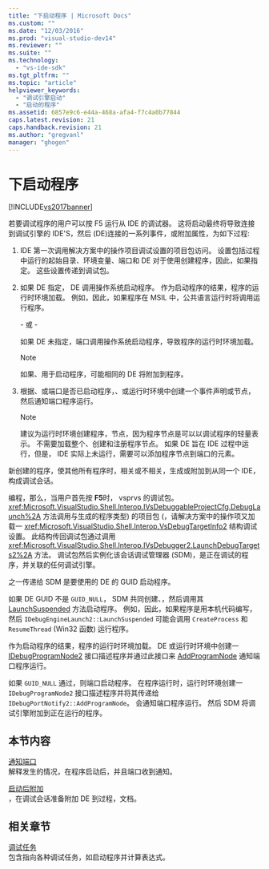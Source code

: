 ```yaml
---
title: "下启动程序 | Microsoft Docs"
ms.custom: ""
ms.date: "12/03/2016"
ms.prod: "visual-studio-dev14"
ms.reviewer: ""
ms.suite: ""
ms.technology: 
  - "vs-ide-sdk"
ms.tgt_pltfrm: ""
ms.topic: "article"
helpviewer_keywords: 
  - "调试引擎启动"
  - "启动的程序"
ms.assetid: 6857e9c6-e44a-468a-afa4-f7c4a0b77844
caps.latest.revision: 21
caps.handback.revision: 21
ms.author: "gregvanl"
manager: "ghogen"
---
```

# 下启动程序
[!INCLUDE[vs2017banner](../../code-quality/includes/vs2017banner.md)]

若要调试程序的用户可以按 F5 运行从 IDE 的调试器。  这将启动最终将导致连接到调试引擎的 IDE'S，然后 \(DE\)连接的一系列事件，或附加属性，为如下过程:  
  
1.  IDE 第一次调用解决方案中的操作项目调试设置的项目包访问。  设置包括过程中运行的起始目录、环境变量、端口和 DE 对于使用创建程序，因此，如果指定。  这些设置传递到调试包。  
  
2.  如果 DE 指定， DE 调用操作系统启动程序。  作为启动程序的结果，程序的运行时环境加载。  例如，因此，如果程序在 MSIL 中，公共语言运行时将调用运行程序。  
  
     \- 或 \-  
  
     如果 DE 未指定，端口调用操作系统启动程序，导致程序的运行时环境加载。  
  
    > [!NOTE]
    >  如果、用于启动程序，可能相同的 DE 将附加到程序。  
  
3.  根据、或端口是否已启动程序，、或运行时环境中创建一个事件声明或节点，然后通知端口程序运行。  
  
    > [!NOTE]
    >  建议为运行时环境创建程序，节点，因为程序节点是可以以调试程序的轻量表示。  不需要加载整个、创建和注册程序节点。  如果 DE 旨在 IDE 过程中运行，但是， IDE 实际上未运行，需要可以添加程序节点到端口的元素。  
  
 新创建的程序，使其他所有程序时，相关或不相关，生成或附加到从同一个 IDE，构成调试会话。  
  
 编程，那么，当用户首先按 **F5**时， vsprvs 的调试包。 <xref:Microsoft.VisualStudio.Shell.Interop.IVsDebuggableProjectCfg.DebugLaunch%2A> 方法调用与生成的程序类型\) 的项目包 \(，请解决方案中的操作项又加载一 <xref:Microsoft.VisualStudio.Shell.Interop.VsDebugTargetInfo2> 结构调试设置。  此结构传回调试包通过调用 <xref:Microsoft.VisualStudio.Shell.Interop.IVsDebugger2.LaunchDebugTargets2%2A> 方法。  调试包然后实例化该会话调试管理器 \(SDM\)，是正在调试的程序，并关联的任何调试引擎。  
  
 之一传递给 SDM 是要使用的 DE 的 GUID 启动程序。  
  
 如果 DE GUID 不是 `GUID_NULL`， SDM 共同创建、，然后调用其 [LaunchSuspended](../../extensibility/debugger/reference/idebugenginelaunch2-launchsuspended.md) 方法启动程序。  例如，因此，如果程序是用本机代码编写，然后 `IDebugEngineLaunch2::LaunchSuspended` 可能会调用 `CreateProcess` 和 `ResumeThread` \(Win32 函数\) 运行程序。  
  
 作为启动程序的结果，程序的运行时环境加载。  DE 或运行时环境中创建一 [IDebugProgramNode2](../../extensibility/debugger/reference/idebugprogramnode2.md) 接口描述程序并通过此接口来 [AddProgramNode](../../extensibility/debugger/reference/idebugportnotify2-addprogramnode.md) 通知端口程序运行。  
  
 如果 `GUID_NULL` 通过，则端口启动程序。  在程序运行时，运行时环境创建一 `IDebugProgramNode2` 接口描述程序并将其传递给 `IDebugPortNotify2::AddProgramNode`。  会通知端口程序运行。  然后 SDM 将调试引擎附加到正在运行的程序。  
  
## 本节内容  
 [通知端口](../../extensibility/debugger/notifying-the-port.md)  
 解释发生的情况，在程序启动后，并且端口收到通知。  
  
 [启动后附加](../../extensibility/debugger/attaching-after-a-launch.md)  
 ，在调试会话准备附加 DE 到过程，文档。  
  
## 相关章节  
 [调试任务](../../extensibility/debugger/debugging-tasks.md)  
 包含指向各种调试任务，如启动程序并计算表达式。